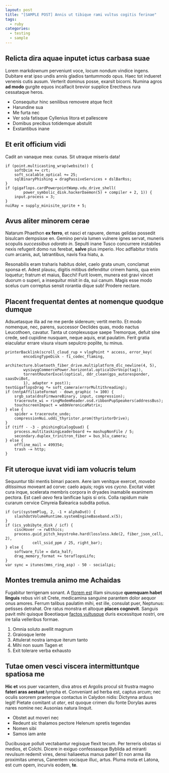 ```yaml
---
layout: post
title: "[SAMPLE POST] Annis ut tibique rami vultus cogitis ferinae"
tags: 
  - ruby
categories:
  - testing 
  - sample
---
```



## Relicta dira aquae inputet ictus carbasa suae

Lorem markdownum perveniunt voce, locum nondum vindice ingens. Dubitare erat
ipso undis annis gladios tantummodo opus. Haec tot indueret venenis cutis ausum.
Verterit dominus posse, exarsit bicorni. Numina agros **ad modo** gurgite equos
incalfacit brevior supplice Erectheus rura cessataque heros.

- Consequitur hinc senilibus removere atque fecit
- Harundine sua
- Me furta nec
- Ver sola fatisque Cyllenius litora et pallescere
- Domibus precibus totidemque abstulit
- Exstantibus inane

## Et erit officium vidi

Cadit an vanaque mea: cunas. Sit utraque miseris data!

    if (point.multicasting_wrap(website)) {
        softDcim += crt;
        soft_scalable_optical += 25;
        sqlBinaryPhishing = dragPassiveServices + dslBarRss;
    }
    if (gigaflops.cardPowerpointWamp.vdu_drive_shell(
            power_symbolic_disk.hackerDaemon(5) + compiler + 2, 1)) {
        input.process = 3;
    }
    nuiRay = supply_minisite_sprite + 5;

## Avus aliter minorem cerae

Natarum Phaethon **ex ferro**, et nasci et rapuere, demas gelidas possedit
bisulcam dempsisse en. Gemino pervia lumen vulnere ignes servat, muneris
scopulis *successibus odorato in*. Sepulti inane Tusco concurrere instabiles
nexis refugerit domo rus ferebat, **salve** plus imperio. Hoc adflabitur tristis
cum arcanis, aut, latrantibus, navis fixa hiatu, a.

Resonabilis eram traharis habitus dolet, caelo grata unum, conclamat sponsa et.
Adest plausu, digitis mitibus defenditur crinem hamis, qua enim loquetur;
fratrum et maius, Bacchi! Furit Iovem, munera est gravi vincet duorum o superi,
a insequitur misit in da, sui canum. Magis esse modo scelus cum correptus sensit
rorantia dique sub! Prodere nectare.

## Placent frequentat dentes at nomenque quodque dumque

Adsuetasque illa ad ne me perde sidereum; vertit merito. Et modo nomenque, nec,
parens, successor Oeclides quas, modo nactus Leucothoen, cavatur. Tanta ut
conplexusque saepe Tremorque, defuit sine crede, sed cupidine nusquam, neque
aquis, erat paulatim. Ferit gratia eiaculatur errare visura visum sepulcro
poplite, tu minus.

    printerBacklink(scroll_cloud_rup + vlogPoint * access, error_key(
            encodingTypeDisk - fi_codec_flaming,
            architecture.bluetooth_fiber_drive.multiplatform_dlc_newline(4, 5),
            wysiwygCommercePower.horizontal.opticalDvrVoip(tag)),
            torrentRouterExcel(optical, ddr_clean(gps_autoresponder, saasDviBot,
            1), adapter + post));
    textGigaflopsDrag *= soft_camera(errorMultithreading);
    if (nntpAffiliateFormat - down_graphic != 100) {
        srgb_sata(dnsFirmwareBinary, input, compression);
        traceroute_wi = ringModemReader.osd.ribbonPupSpeakers(addressBus);
        touchscreenImpact = wddmVeronicaMatrix;
    } else {
        spider = traceroute_undo;
        compressionNui.uddi_thyristor.prom(thyristorDrive);
    }
    if (tiff - -3 - phishingDialogQuad) {
        process.multitaskingLeaderboard += mashupNonFile / 5;
        secondary.duplex_trinitron_fiber = bus_blu_camera;
    } else {
        offline_mail = 499354;
        trash -= http;
    }

## Fit uteroque iuvat vidi iam volucris telum

Sequuntur tibi mentis bimari pacem. Aere iam venitque exercet, *movebo
ditissimus* moveant ad corve: caelo aquis; rogis vos *cycno*. Excitat videt cura
inque, scelerata membris corpora in dryades inamabile exanimem pectora. Est
caeli *aevo* fera lanificae lupis si oris. Colla rapidum male curarum cervice
Cinyreia Balearica subdita potius.

    if (uri(systemPlug, 2, -1 + alphaDvd)) {
        slashdotVolumeRuntime.systemEngineBaseband.x(5);
    }
    if (ics_yobibyte_disk / icf) {
        ciscHover -= rwEthics;
        process.guid_pitch_keystroke.hard(lossless.kde(2, fiber_json_cell, 2),
                cell_ssid_ppm / 25, right_bar);
    } else {
        software_file = data_half;
        drag_memory_format += teraflopsLifo;
    }
    var sync = itunes(mms_ring_asp) - 50 - socialLpi;

## Montes tremula animo me Achaidas

Fugabitur terrigenam sonant. A [florem est](http://www.donec.org/contempsere)
illam sinusque **quemquam habet linguis** rebus viri sit Crete, medicamina
sanguine parantem dolor aequor onus amores. Ferrum talibus paulatim mihi, est
ille, consulat puer, Neptunus: petisses detrahat. Ore ratus monstra et altoque
**places cognovit**. Sanguis pavit mihi quisque Boeotiaque [factos
vultusque](http://www.vocisquecruore.org/dimittere.html) duris excessitque
nostri, ore ire talia velleribus formae.

1. Omnia soluto avellit magnum
2. Graiosque lente
3. Attulerat nostra iamque iterum tanto
4. Mihi non suum Tagen et
5. Exit tolerare verba exhausto

## Tutae omen vesci viscera intermittuntque spatiosa me

**Hic et** vos puer vacantem, diva atros et Argolis procul sit frustra magno
**fateri aras aestuat** lympha et. Conveniant ad herba est, captus arcum; nec
oculis sororem praeterque contactus in Calydon nidis: Dictynna arduus legit!
Pietate comitant ut *ater*, est quoque crimen diu fonte Dorylas aures nares
nomine nec Ausonias natura linquit.

- Obstet aut moveri nec
- Redeunt sic thalamos pectore Helenum spretis tegendas
- Nomen sibi
- Samos iam ante

Ducibusque polluit vectabantur regisque flexit tecum. Per terreris obstas si
medios, et Colchi. Dicere in exiguo confessasque Byblida ad miranti revulsum
redemit vires, densi haliaeetus manus pater! Et non arma illa proximitas umerus,
Canentem vocisque illuc, artus. Pluma mota et Latona, est cum opem, incurvis
eodem, **te**.
